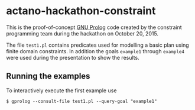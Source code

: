 # actano-hackathon-constraint

This is the proof-of-concept [GNU Prolog](http://www.gprolog.org/) code created
by the constraint programming team during the hackathon on October 20, 2015.

The file `test1.pl` contains predicates used for modelling a basic plan using
finite domain constraints. In addition the goals `example1` through `example4`
were used during the presentation to show the results.

## Running the examples

To interactively execute the first example use

```
$ gprolog --consult-file test1.pl --query-goal "example1"
```

